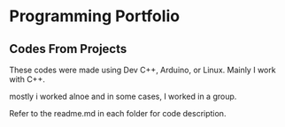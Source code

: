 # Programming Portfolio

## Codes From Projects

These codes were made using Dev C++, Arduino, or Linux. Mainly I work with C++.

mostly i worked alnoe and in some cases, I worked in a group.

Refer to the readme.md in each folder for code description. 
